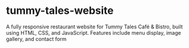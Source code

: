 # tummy-tales-website
A fully responsive restaurant website for Tummy Tales Café &amp; Bistro, built using HTML, CSS, and JavaScript. Features include menu display, image gallery, and contact form
